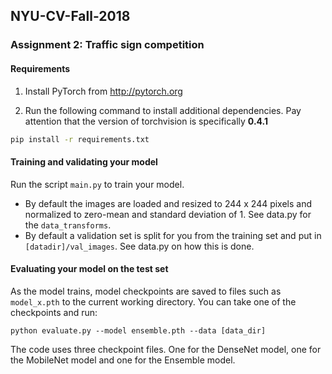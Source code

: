 ## NYU-CV-Fall-2018

### Assignment 2: Traffic sign competition

#### Requirements
1. Install PyTorch from http://pytorch.org

2. Run the following command to install additional dependencies. Pay attention that the version of torchvision is specifically **0.4.1**

```bash
pip install -r requirements.txt
```

#### Training and validating your model
Run the script `main.py` to train your model.

- By default the images are loaded and resized to 244 x 244 pixels and normalized to zero-mean and standard deviation of 1. See data.py for the `data_transforms`.
- By default a validation set is split for you from the training set and put in `[datadir]/val_images`. See data.py on how this is done.

#### Evaluating your model on the test set

As the model trains, model checkpoints are saved to files such as `model_x.pth` to the current working directory.
You can take one of the checkpoints and run:

```
python evaluate.py --model ensemble.pth --data [data_dir]
```

The code uses three checkpoint files. One for the DenseNet model, one for the MobileNet model and one for the Ensemble model.